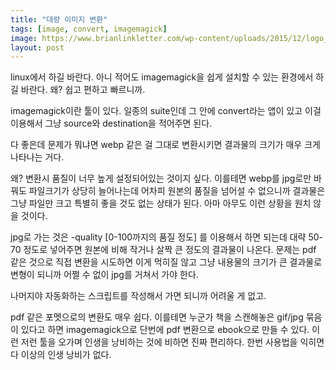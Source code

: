 ```yaml
---
title: "대량 이미지 변환"
tags: [image, convert, imagemagick]
image: https://www.brianlinkletter.com/wp-content/uploads/2015/12/logo_liquid-60.gif
layout: post
---
```


linux에서 하길 바란다. 아니 적어도 imagemagick을 쉽게 설치할 수 있는 환경에서 하길 바란다. 왜? 쉽고 편하고 빠르니까.

imagemagick이란 툴이 있다. 일종의 suite인데 그 안에 convert라는 앱이 있고 이걸 이용해서 그냥 source와 destination을 적어주면 된다.

다 좋은데 문제가 뭐냐면 webp 같은 걸 그대로 변환시키면 결과물의 크기가 매우 크게 나타나는 거다.

왜? 변환시 품질이 너무 높게 설정되어있는 것이지 싶다. 이를테면 webp를 jpg로만 바꿔도 파일크기가 상당히 늘어나는데 어차피 원본의 품질을 넘어설 수 없으니까 결과물은 그냥 파일만 크고 특별히 좋을 것도 없는 상태가 된다. 아마 아무도 이런 상황을 원치 않을 것이다.

jpg로 가는 것은 -quality [0-100까지의 품질 정도] 를 이용해서 하면 되는데 대략 50-70 정도로 넣어주면 원본에 비해 작거나 살짝 큰 정도의 결과물이 나온다. 문제는 pdf 같은 것으로 직접 변환을 시도하면 이게 먹히질 않고 그냥 내용물의 크기가 큰 결과물로 변형이 되니까 어쩔 수 없이 jpg를 거쳐서 가야 한다. 

나머지야 자동화하는 스크립트를 작성해서 가면 되니까 어려울 게 없고.

pdf 같은 포멧으로의 변환도 매우 쉽다. 이를테면 누군가 책을 스캔해놓은 gif/jpg 묶음이 있다고 하면 imagemagick으로 단번에 pdf 변환으로 ebook으로 만들 수 있다. 이런 저런 툴을 오가며 인생을 낭비하는 것에 비하면 진짜 편리하다. 한번 사용법을 익히면 다 이상의 인생 낭비가 없다. 

